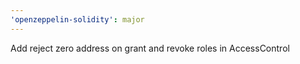```yaml
---
'openzeppelin-solidity': major
---
```


Add reject zero address on grant and revoke roles in AccessControl
